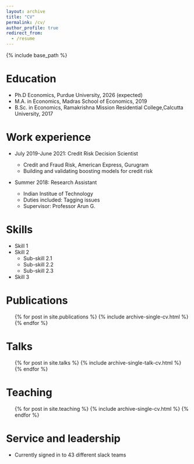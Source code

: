 ```yaml
---
layout: archive
title: "CV"
permalink: /cv/
author_profile: true
redirect_from:
  - /resume
---
```


{% include base_path %}

Education
======
* Ph.D Economics, Purdue University, 2026 (expected)
* M.A.  in Economics, Madras School of Economics, 2019
* B.Sc. in Economics, Ramakrishna Mission Residential College,Calcutta University, 2017

Work experience
======
* July 2019-June 2021: Credit Risk Decision Scientist
  * Credit and Fraud Risk, American Express, Gurugram
  * Building and validating boosting models for credit risk

* Summer 2018: Research Assistant
  * Indian Institue of Technology 
  * Duties included: Tagging issues
  * Supervisor: Professor Arun G.

  
Skills
======
* Skill 1
* Skill 2
  * Sub-skill 2.1
  * Sub-skill 2.2
  * Sub-skill 2.3
* Skill 3

Publications
======
  <ul>{% for post in site.publications %}
    {% include archive-single-cv.html %}
  {% endfor %}</ul>
  
Talks
======
  <ul>{% for post in site.talks %}
    {% include archive-single-talk-cv.html %}
  {% endfor %}</ul>
  
Teaching
======
  <ul>{% for post in site.teaching %}
    {% include archive-single-cv.html %}
  {% endfor %}</ul>
  
Service and leadership
======
* Currently signed in to 43 different slack teams
